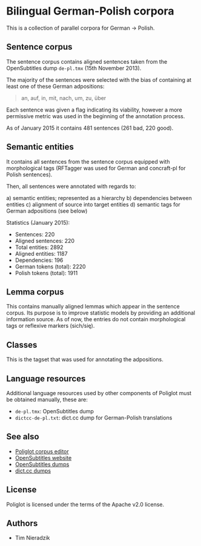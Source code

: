 # Bilingual German-Polish corpora
This is a collection of parallel corpora for German -> Polish.

## Sentence corpus
The sentence corpus contains aligned sentences taken from the OpenSubtitles dump ``de-pl.tmx`` (15th November 2013).

The majority of the sentences were selected with the bias of containing at least one of these German adpositions:

> an, auf, in, mit, nach, um, zu, über

Each sentence was given a flag indicating its viability, however a more permissive metric was used in the beginning of the annotation process.

As of January 2015 it contains 481 sentences (261 bad, 220 good).

## Semantic entities
It contains all sentences from the sentence corpus equipped with morphological tags (RFTagger was used for German and concraft-pl for Polish sentences).

Then, all sentences were annotated with regards to:

a) semantic entities; represented as a hierarchy
b) dependencies between entities
c) alignment of source into target entities
d) semantic tags for German adpositions (see below)

Statistics (January 2015):

- Sentences: 220
- Aligned sentences: 220
- Total entities: 2892
- Aligned entities: 1187
- Dependencies: 196
- German tokens (total): 2220
- Polish tokens (total): 1911

## Lemma corpus
This contains manually aligned lemmas which appear in the sentence corpus. Its purpose is to improve statistic models by providing an additional information source. As of now, the entries do not contain morphological tags or reflexive markers (sich/się).

## Classes
This is the tagset that was used for annotating the adpositions.

## Language resources
Additional language resources used by other components of Poliglot must be obtained manually, these are:

- ``de-pl.tmx``: OpenSubtitles dump
- ``dictcc-de-pl.txt``: dict.cc dump for German-Polish translations

## See also
* [Poliglot corpus editor](https://github.com/poliglot/poliglot-ui)
* [OpenSubtitles website](http://www.opensubtitles.org/)
* [OpenSubtitles dumps](http://opus.lingfil.uu.se/OpenSubtitles.php)
* [dict.cc dumps](http://www1.dict.cc/translation_file_request.php)

## License
Poliglot is licensed under the terms of the Apache v2.0 license.

## Authors
- Tim Nieradzik

